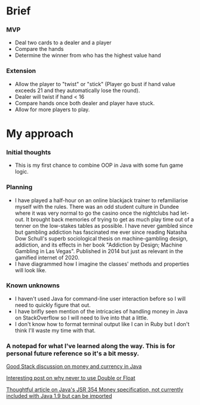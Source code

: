 # Brief
### MVP

- Deal two cards to a dealer and a player
- Compare the hands
- Determine the winner from who has the highest value hand

### Extension

- Allow the player to "twist" or "stick" (Player go bust if hand value exceeds 21 and they automatically lose the round).
- Dealer will twist if hand < 16
- Compare hands once both dealer and player have stuck.
- Allow for more players to play.

# My approach
### Initial thoughts
- This is my first chance to combine OOP in Java with some fun game logic. 

### Planning
- I have played a half-hour on an online blackjack trainer to refamiliarise myself with the rules. There was an odd student culture in Dundee where it was very normal to go the casino once the nightclubs had let-out. It brought back memories of trying to get as much play time out of a tenner on the low-stakes tables as possible. I have never gambled since but gambling addiction has fascinated me ever since reading Natasha Dow Schull's superb sociological thesis on machine-gambling design, addiction, and its effects in her book "Addiction by Design; Machine Gambling in Las Vegas". Published in 2014 but just as relevant in the gamified internet of 2020. 
- I have diagrammed how I imagine the classes' methods and properties will look like.
### Known unknowns
- I haven't used Java for command-line user interaction before so I will need to quickly figure that out. 
- I have brifly seen mention of the intricacies of handling money in Java on StackOverflow so I will need to live into that a little.
- I don't know how to format terminal output like I can in Ruby but I don't think I'll waste my time with that. 

### A notepad for what I've learned along the way. This is for personal future reference so it's a bit messy. 
[Good Stack discussion on money and currency in Java](https://stackoverflow.com/questions/8148684/what-data-type-to-use-for-money-in-java)

[Interesting post on why never to use Double or Float](https://stackoverflow.com/questions/3730019/why-not-use-double-or-float-to-represent-currency)

[Thoughtful article on Java's JSR 354 Money specification, not currently included with Java 1.9 but can be imported](https://blog.avenuecode.com/jsr-354-the-java-money-api?hs_amp=true)


